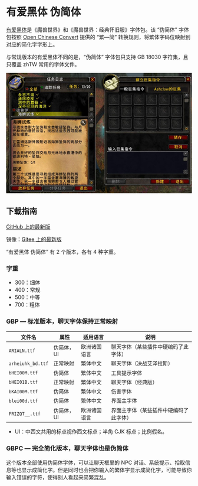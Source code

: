 # 有爱黑体 伪简体

[有爱黑体](https://github.com/nowar-fonts/Nowar-Sans)是《魔兽世界》和《魔兽世界：经典怀旧服》字体包。该 “伪简体” 字体包按照 [Open Chinese Convert](https://github.com/BYVoid/OpenCC) 提供的 “繁—简” 转换规则，将繁体字码位映射到对应的简化字字形上。

与常规版本的有爱黑体不同的是，“伪简体” 字体包只支持 GB 18030 字符集，且只覆盖 zhTW 常用的字体文件。

![预览](preview.jpg)

## 下载指南

[GitHub 上的最新版](https://github.com/nowar-fonts/Nowar-Sans-Pseudo-SC/releases)

镜像：[Gitee 上的最新版](https://gitee.com/nowar-fonts/Nowar-Sans-Pseudo-SC/releases)

“有爱黑体 伪简体” 有 2 个版本，各有 4 种字重。

### 字重

* 300：细体
* 400：常规
* 500：中等
* 700：粗体

### GBP — 标准版本，聊天字体保持正常映射

| 文件名            | 属性       | 适用语言     | 说明                                  |
| ----------------- | ---------- | ------------ | ------------------------------------- |
| `ARIALN.ttf`      | 伪简体，UI | 欧洲诸国语言 | 聊天字体（某些插件中硬编码了此字体）  |
| `arheiuhk_bd.ttf` | 正常映射   | 繁体中文     | 聊天字体（决战艾泽拉斯）              |
| `bHEI00M.ttf`     | 伪简体     | 繁体中文     | 工具提示字体                          |
| `bHEI01B.ttf`     | 正常映射   | 繁体中文     | 聊天字体（经典版）                    |
| `bKAI00M.ttf`     | 伪简体     | 繁体中文     | 伤害字体                              |
| `blei00d.ttf`     | 伪简体     | 繁体中文     | 界面主字体                            |
| `FRIZQT__.ttf`    | 伪简体，UI | 欧洲诸国语言 | 界面主字体（某些插件中硬编码了此字体）|

* UI：中西文共用的标点视作西文标点；半角 CJK 标点；比例假名。

### GBPC — 完全简化版本，聊天字体也是伪简体

这个版本全部使用伪简体字体，可以让聊天框里的 NPC 对话、系统提示、拾取信息等也显示成简化字。但是同时也会把你输入的繁体字显示成简化字，可能导致你输入错误的字符，使得别人看起来简繁混乱。
